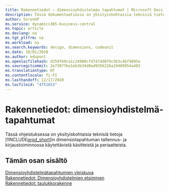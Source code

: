 ```yaml
---
title: Rakennetiedot – dimensioyhdistelmän tapahtumat | Microsoft Docs
description: Tässä dokumentaatiossa on yksityiskohtaisia teknisiä tietoja dimensiotapahtuman tallennus- ja kirjaustoiminnon uudelleenmäärityksessä käytettävistä konsepteista ja periaatteista.
author: SorenGP
ms.service: dynamics365-business-central
ms.topic: article
ms.devlang: na
ms.tgt_pltfrm: na
ms.workload: na
ms.search.keywords: design, dimensions, codeunit
ms.date: 10/01/2020
ms.author: edupont
ms.openlocfilehash: d259769ca1c24908cfd747dd079c5b3c4bf9895e
ms.sourcegitcommit: 2e7307fbe1eb3b34d0ad9356226a19409054a402
ms.translationtype: HT
ms.contentlocale: fi-FI
ms.lasthandoff: 12/17/2020
ms.locfileid: "4751653"
---
```

# <a name="design-details-dimension-set-entries"></a>Rakennetiedot: dimensioyhdistelmä-tapahtumat
Tässä ohjeistuksessa on yksityiskohtaisia teknisiä tietoja [!INCLUDE[prod_short](includes/prod_short.md)]in dimensiotapahtuman tallennus- ja kirjaustoiminnossa käytettävistä käsitteistä ja periaatteista.

## <a name="in-this-section"></a>Tämän osan sisältö  
[Dimensioyhdistelmätapahtumien yleiskuva](design-details-dimension-set-entries-overview.md)  
[Rakennetiedot: Dimensioyhdistelmien etsiminen](design-details-searching-for-dimension-combinations.md)  
[Rakennetiedot: taulukkorakenne](design-details-table-structure.md)  
